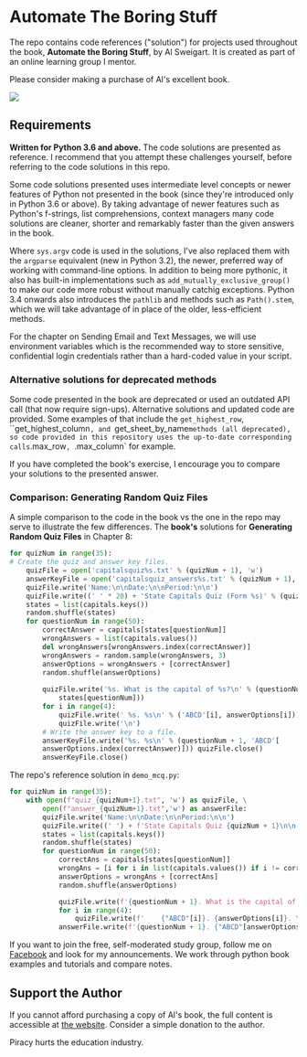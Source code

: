 # Automate The Boring Stuff 

The repo contains code references ("solution") for projects used throughout the book, **Automate the Boring Stuff**, by Al Sweigart. It is created as part of an online learning group I mentor.

Please consider making a purchase of Al's excellent book. 

![](assets/cover.png)

## Requirements
**Written for Python 3.6 and above.**
The code solutions are presented as reference. I recommend that you attempt these challenges yourself, before referring to the code solutions in this repo. 

Some code solutions presented uses intermediate level concepts or newer features of Python not presented in the book (since they're introduced only in Python 3.6 or above). By taking advantage of newer features such as Python's f-strings, list comprehensions, context managers many code solutions are cleaner, shorter and remarkably faster than the given answers in the book. 

Where `sys.argv` code is used in the solutions, I've also replaced them with the `argparse` equivalent (new in Python 3.2), the newer, preferred way of working with command-line options. In addition to being more pythonic, it also has built-in implementations such as `add_mutually_exclusive_group()` to make our code more robust without manually catchig exceptions. Python 3.4 onwards also introduces the `pathlib` and methods such as `Path().stem`, which we will take advantage of in place of the older, less-efficient methods.

For the chapter on Sending Email and Text Messages, we will use environment variables which is the recommended way to store sensitive, confidential login credentials rather than a hard-coded value in your script. 

### Alternative solutions for deprecated methods
Some code presented in the book are deprecated or used an outdated API call (that now require sign-ups). Alternative solutions and updated code are provided. Some examples of that include the `get_highest_row`, ``get_highest_column`, and `get_sheet_by_name` methods (all deprecated), so code provided in this repository uses the up-to-date corresponding calls `.max_row`, `.max_column` for example.

If you have completed the book's exercise, I encourage you to compare your solutions to the presented answer.

### Comparison: Generating Random Quiz Files
A simple comparison to the code in the book vs the one in the repo may serve to illustrate the few differences. The **book's** solutions for **Generating Random Quiz Files** in Chapter 8:
```py
for quizNum in range(35):
# Create the quiz and answer key files.
    quizFile = open('capitalsquiz%s.txt' % (quizNum + 1), 'w')
    answerKeyFile = open('capitalsquiz_answers%s.txt' % (quizNum + 1), 'w')
    quizFile.write('Name:\n\nDate:\n\nPeriod:\n\n')
    quizFile.write((' ' * 20) + 'State Capitals Quiz (Form %s)' % (quizNum + 1)) quizFile.write('\n\n')
    states = list(capitals.keys())
    random.shuffle(states)
    for questionNum in range(50):
        correctAnswer = capitals[states[questionNum]]
        wrongAnswers = list(capitals.values())
        del wrongAnswers[wrongAnswers.index(correctAnswer)]
        wrongAnswers = random.sample(wrongAnswers, 3)
        answerOptions = wrongAnswers + [correctAnswer]
        random.shuffle(answerOptions)
        
        quizFile.write('%s. What is the capital of %s?\n' % (questionNum + 1,
            states[questionNum]))
        for i in range(4):
            quizFile.write(' %s. %s\n' % ('ABCD'[i], answerOptions[i])) 
            quizFile.write('\n')
        # Write the answer key to a file.
        answerKeyFile.write('%s. %s\n' % (questionNum + 1, 'ABCD'[
        answerOptions.index(correctAnswer)])) quizFile.close()
        answerKeyFile.close()
```

The repo's reference solution in `demo_mcq.py`:
```py
for quizNum in range(35):
    with open(f"quiz_{quizNum+1}.txt", 'w') as quizFile, \
        open(f"answer_{quizNum+1}.txt",'w') as answerFile:
        quizFile.write('Name:\n\nDate:\n\nPeriod:\n\n')
        quizFile.write((' ') + f'State Capitals Quiz {quizNum + 1}\n\n')  
        states = list(capitals.keys())
        random.shuffle(states)
        for questionNum in range(50):
            correctAns = capitals[states[questionNum]]
            wrongAns = [i for i in list(capitals.values()) if i != correctAns][:3]
            answerOptions = wrongAns + [correctAns]
            random.shuffle(answerOptions)

            quizFile.write(f'{questionNum + 1}. What is the capital of {states[questionNum]}?\n')
            for i in range(4):
                quizFile.write(f'    {"ABCD"[i]}. {answerOptions[i]}. \n')      
            answerFile.write(f'{questionNum + 1}. {"ABCD"[answerOptions.index(correctAns)]}\n')
```

If you want to join the free, self-moderated study group, follow me on [Facebook](https://www.facebook.com/onlyphantom) and look for my announcements. We work through python book examples and tutorials and compare notes. 

## Support the Author
If you cannot afford purchasing a copy of Al's book, the full content is accessible at [the website](https://automatetheboringstuff.com). Consider a simple donation to the author. 

Piracy hurts the education industry.
